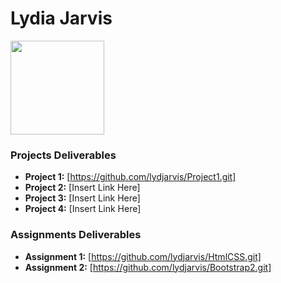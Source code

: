 # Lydia Jarvis
<img src="./assets/lydia.jpeg" style="width:150px;"/>

### Projects Deliverables
- **Project 1:** [https://github.com/lydjarvis/Project1.git]
- **Project 2:** [Insert Link Here]
- **Project 3:** [Insert Link Here]
- **Project 4:** [Insert Link Here]

### Assignments Deliverables
- **Assignment 1:** [https://github.com/lydjarvis/HtmlCSS.git]
- **Assignment 2:** [https://github.com/lydjarvis/Bootstrap2.git]








